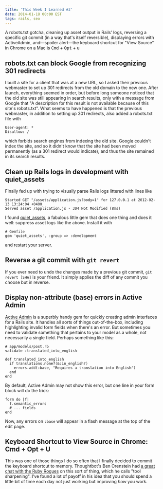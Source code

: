 ```yaml
---
title: 'This Week I Learned #3'
date: 2014-01-18 00:00 EST
tags: rails, seo
---
```


A robots.txt gotcha, cleaning up asset output in Rails' logs, reversing a specific git commit (in a way that's itself reversible), displaying errors with ActiveAdmin, and—spoiler alert—the keyboard shortcut for "View Source" in Chrome on a Mac is <kbd>Cmd</kbd> + <kbd>Opt</kbd> + <kbd>u</kbd>

<!--more-->

## robots.txt can block Google from recognizing 301 redirects

I built a site for a client that was at a new URL, so I asked their previous webmaster to set up 301 redirects from the old domain to the new one. After launch, everything seemed in order, but before long someone noticed that the old site was still appearing in search results, only with a message from Google that "A description for this result is not available because of this site's robots.txt". What seems to have happened is that the previous webmaster, in addition to setting up 301 redirects, also added a robots.txt file with

    User-agent: *
    Disallow: /

which forbids search engines from indexing the old site. Google couldn't index the site, and so it didn't know that the site had been moved permanently (as a 301 redirect would indicate), and thus the site remained in its search results.

## Clean up Rails logs in development with quiet_assets

Finally fed up with trying to visually parse Rails logs littered with lines like

    Started GET "/assets/application.js?body=1" for 127.0.0.1 at 2012-02-13 13:24:04 +0400
    Served asset /application.js - 304 Not Modified (8ms)

I found [quiet_assets][1], a fabulous little gem that does one thing and does it well: suppress asset logs like the above. Install it with

    # Gemfile
    gem 'quiet_assets', :group => :development

and restart your server.

## Reverse a git commit with `git revert`

If you ever need to undo the changes made by a previous git commit, `git revert [SHA]` is your friend. It simply applies the diff of any commit you choose but in reverse.

## Display non-attribute (base) errors in Active Admin

[Active Admin][2] is a superbly handy gem for quickly creating admin interfaces for a Rails site. It handles all sorts of things out-of-the-box, including highlighting invalid form fields when there's an error. But sometimes you need to validate something that pertains to your model as a whole, not necessarily a single field. Perhaps something like this:

    # app/models/post.rb
    validate :translated_into_english

    def translated_into_english
      if translations.none?(&:in_english?)
        errors.add(:base, "Requires a translation into English")
      end
    end

By default, Active Admin may not show this error, but one line in your form block will do the trick:

    form do |f|
      f.semantic_errors
      # ... fields
    end

Now, any errors on `:base` will appear in a flash message at the top of the edit page.

## Keyboard Shortcut to View Source in Chrome: Cmd + Opt + U

This was one of those things I do so often that I finally decided to commit the keyboard shortcut to memory. Thoughtbot's Ben Orenstein had [a great chat with the Ruby Rogues][3] on this sort of thing, which he calls "tool sharpening". I've found a lot of payoff in his idea that you should spend a little bit of time each day not just working but improving *how* you work.

 [1]: https://github.com/evrone/quiet_assets
 [2]: http://www.activeadmin.info/
 [3]: http://rubyrogues.com/129-rr-sharpening-tools-with-ben-orenstein/
